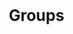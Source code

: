 ---
layout: frontend-template-documentation
sectionKey: Frontend templates
eleventyNavigation:
  parent: Finder
title: Groups
description: A directory of all the groups within the UK government
howItWorks:
  This finder lists all the groups within the UK government. End-users can use the search component to filter the returned results on the page.
examples:
  0:
    title: Groups
    link: https://www.gov.uk/government/groups
contentSchema:
  title: finder
  link: https://docs.publishing.service.gov.uk/content-schemas/finder.html
contentType:
  title: finder
  link: https://docs.publishing.service.gov.uk/document-types/finder.html
components:
  0:
    componentName: Layout super navigation header
    componentURL: https://components.publishing.service.gov.uk/component-guide/layout_super_navigation_header
    generated: auto
    input:
  1:
    componentName: Contextual breadcrumbs
    componentURL: https://components.publishing.service.gov.uk/component-guide/contextual_breadcrumbs
    generated: auto
    input:
  2:
    componentName: "[Heading](https://components.publishing.service.gov.uk/component-guide/heading) displays the total groups"
    componentURL: 
    generated: auto
    input:
  3:
    componentName: Feedback
    componentURL: https://components.publishing.service.gov.uk/component-guide/feedback
    generated: auto
    input:
  4:
    componentName: Layout footer
    componentURL: https://components.publishing.service.gov.uk/component-guide/layout_footer
    generated: auto
    input:
  5:
    componentName: Page title
    componentURL: https://components.publishing.service.gov.uk/component-guide/title
    generated: auto
    input:
  6:
    componentName: Search
    componentURL: https://components.publishing.service.gov.uk/component-guide/search
    generated: auto
    input:
  7:
    componentName: Subscription links
    componentURL: https://components.publishing.service.gov.uk/component-guide/subscription_links
    generated: auto
    input:
  8:
    componentName: Document list
    componentURL: https://components.publishing.service.gov.uk/component-guide/document_list
    generated: auto
    input:
---